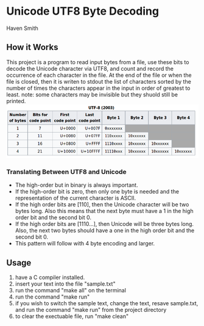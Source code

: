 # Unicode UTF8 Byte Decoding
Haven Smith<br/>
## How it Works
 This project is a program to read input bytes from a file, use these bits to decode the Unicode character via UTF8, and count and record the occurrence of each character in the file. At the end of the file or when the file is closed, then it is writen to stdout the list of characters sorted by the number of times the characters appear in the input in order of greatest to least. note: some characters may be invisible but they shuold still be printed.
 ![ExampleOut](/images/UTF-8.png)
### Translating Between UTF8 and Unicode
- The high-order but in binary is always important.
- If the high-order bit is zero, then only one byte is needed and the representation of the current character is ASCII.
- If the high order bits are [110], then the Unicode character will be two bytes long. Also this means that the next byte must have a 1 in the high order bit and the second bit 0.
- If the high order bits are [1110…], then Unicode will be three bytes long. Also, the next two bytes should have a one in the high order bit and the second bit 0.
- This pattern will follow with 4 byte encoding and larger.
## Usage
1. have a C compiler installed.
2. insert your text into the file "sample.txt"
3. run the command "make all" on the terminal
4. run the command "make run"
5. if you wish to switch the sample text, change the text, resave sample.txt, and run the command "make run" from the project directory
5. to clear the exectuable file, run "make clean"




